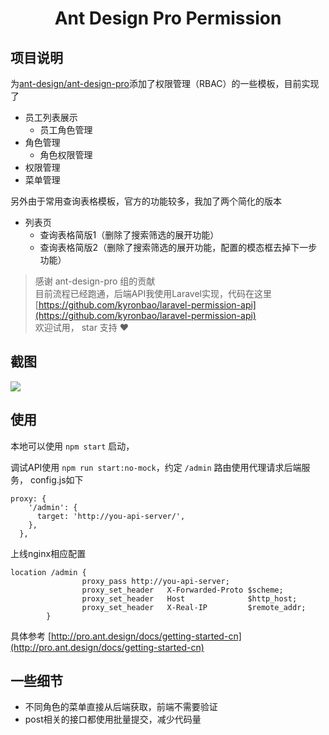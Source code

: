 <h1 align="center">Ant Design Pro Permission</h1>

## 项目说明

为[ant-design/ant-design-pro](http://github.com/ant-design/ant-design-pro)添加了权限管理（RBAC）的一些模板，目前实现了
- 员工列表展示
    - 员工角色管理
- 角色管理
    - 角色权限管理
- 权限管理
- 菜单管理

另外由于常用查询表格模板，官方的功能较多，我加了两个简化的版本
- 列表页
    - 查询表格简版1（删除了搜索筛选的展开功能）
    - 查询表格简版2（删除了搜索筛选的展开功能，配置的模态框去掉下一步功能）

> 感谢 ant-design-pro 组的贡献  
> 目前流程已经跑通，后端API我使用Laravel实现，代码在这里 [https://github.com/kyronbao/laravel-permission-api](https://github.com/kyronbao/laravel-permission-api)  
> 欢迎试用， star 支持 ❤️

## 截图
<img src="https://kyronbao-1259078525.cos.ap-guangzhou.myqcloud.com/ant-design-pro-permission/permission.png" />


## 使用

本地可以使用 `npm start` 启动，

调试API使用 `npm run start:no-mock`，约定 `/admin` 路由使用代理请求后端服务， config.js如下
```
proxy: {
    '/admin': {
      target: 'http://you-api-server/',
    },
  },
```
上线nginx相应配置
```
location /admin {
                proxy_pass http://you-api-server;
                proxy_set_header   X-Forwarded-Proto $scheme;
                proxy_set_header   Host              $http_host;
                proxy_set_header   X-Real-IP         $remote_addr;
        }
```

具体参考 [http://pro.ant.design/docs/getting-started-cn](http://pro.ant.design/docs/getting-started-cn)

## 一些细节
- 不同角色的菜单直接从后端获取，前端不需要验证
- post相关的接口都使用批量提交，减少代码量

